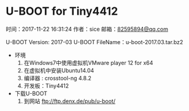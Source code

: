 # U-BOOT for Tiny4412

时间：2017-11-22 16:31:24
作者：sice
邮箱：82595894@qq.com

U-BOOT Version: 2017-03
U-BOOT FileName：u-boot-2017.03.tar.bz2

+ 环境
	1. 在Windows7中使用虚拟机VMware player 12 for x64
	2. 在虚拟机中安装Ubuntu14.04
	3. 编译器 : crosstool-ng 4.8.2
	4. 开发板：Tiny4412
+ 下载U-BOOT
	1. 到网站 ftp://ftp.denx.de/pub/u-boot/
